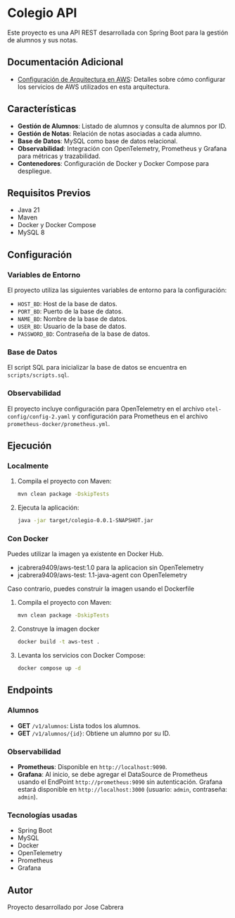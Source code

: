 # Colegio API

Este proyecto es una API REST desarrollada con Spring Boot para la gestión de alumnos y sus notas.

## Documentación Adicional

- [Configuración de Arquitectura en AWS](./images/README.md): Detalles sobre cómo configurar los servicios de AWS utilizados en esta arquitectura.

## Características

- **Gestión de Alumnos**: Listado de alumnos y consulta de alumnos por ID.
- **Gestión de Notas**: Relación de notas asociadas a cada alumno.
- **Base de Datos**: MySQL como base de datos relacional.
- **Observabilidad**: Integración con OpenTelemetry, Prometheus y Grafana para métricas y trazabilidad.
- **Contenedores**: Configuración de Docker y Docker Compose para despliegue.

## Requisitos Previos

- Java 21
- Maven
- Docker y Docker Compose
- MySQL 8

## Configuración

### Variables de Entorno

El proyecto utiliza las siguientes variables de entorno para la configuración:

- `HOST_BD`: Host de la base de datos.
- `PORT_BD`: Puerto de la base de datos.
- `NAME_BD`: Nombre de la base de datos.
- `USER_BD`: Usuario de la base de datos.
- `PASSWORD_BD`: Contraseña de la base de datos.

### Base de Datos

El script SQL para inicializar la base de datos se encuentra en `scripts/scripts.sql`.

### Observabilidad

El proyecto incluye configuración para OpenTelemetry en el archivo `otel-config/config-2.yaml` y configuración para Prometheus en el archivo `prometheus-docker/prometheus.yml`.

## Ejecución

### Localmente

1. Compila el proyecto con Maven:
   ```bash
   mvn clean package -DskipTests
   ```

2. Ejecuta la aplicación:
   ```bash
   java -jar target/colegio-0.0.1-SNAPSHOT.jar
   ```

### Con Docker

Puedes utilizar la imagen ya existente en Docker Hub.

- jcabrera9409/aws-test:1.0 para la aplicacion sin OpenTelemetry 
- jcabrera9409/aws-test: 1.1-java-agent con OpenTelemetry

Caso contrario, puedes construir la imagen usando el Dockerfile

1. Compila el proyecto con Maven:
   ```bash
   mvn clean package -DskipTests
   ```

2. Construye la imagen docker
   ```bash
   docker build -t aws-test .
   ```

3. Levanta los servicios con Docker Compose:
   ```bash
   docker compose up -d
   ```

## Endpoints

### Alumnos

- **GET** `/v1/alumnos`: Lista todos los alumnos.
- **GET** `/v1/alumnos/{id}`: Obtiene un alumno por su ID.

### Observabilidad

- **Prometheus**: Disponible en `http://localhost:9090`.
- **Grafana**: Al inicio, se debe agregar el DataSource de Prometheus usando el EndPoint `http://prometheus:9090` sin autenticación. Grafana estará disponible en `http://localhost:3000` (usuario: `admin`, contraseña: `admin`).

### Tecnologías usadas

- Spring Boot
- MySQL
- Docker
- OpenTelemetry
- Prometheus
- Grafana

## Autor
Proyecto desarrollado por Jose Cabrera